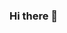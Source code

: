 ### Hi there 👋

<!--
**isadays/isadays** is a ✨ _special_ ✨ repository because its `README.md` (this file) appears on your GitHub profile.

Here are some ideas to get you started:
     <li><a href=”mailto:isabeladiaspl@icloud.com”>mail</a></li>

- 🔭 I’m currently working on ...
- 🌱 I’m currently learning ...
- 👯 I’m looking to collaborate on ...
- 🤔 I’m looking for help with ...
- 💬 Ask me about ...
- 📫 How to reach me: ...
- 😄 Pronouns: ...
- ⚡ Fun fact: ...
-->
